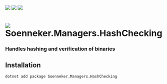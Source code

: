 [![](https://img.shields.io/nuget/v/soenneker.managers.hashchecking.svg?style=for-the-badge)](https://www.nuget.org/packages/soenneker.managers.hashchecking/)
[![](https://img.shields.io/github/actions/workflow/status/soenneker/soenneker.managers.hashchecking/publish-package.yml?style=for-the-badge)](https://github.com/soenneker/soenneker.managers.hashchecking/actions/workflows/publish-package.yml)
[![](https://img.shields.io/nuget/dt/soenneker.managers.hashchecking.svg?style=for-the-badge)](https://www.nuget.org/packages/soenneker.managers.hashchecking/)

# ![](https://user-images.githubusercontent.com/4441470/224455560-91ed3ee7-f510-4041-a8d2-3fc093025112.png) Soenneker.Managers.HashChecking
### Handles hashing and verification of binaries

## Installation

```
dotnet add package Soenneker.Managers.HashChecking
```
